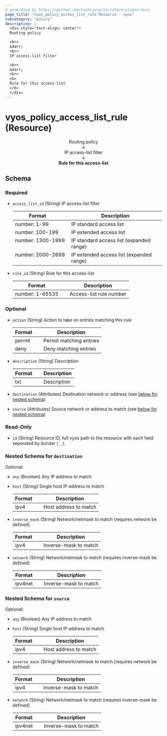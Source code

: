 ```yaml
---
# generated by https://github.com/hashicorp/terraform-plugin-docs
page_title: "vyos_policy_access_list_rule Resource - vyos"
subcategory: "policy"
description: |-
  <div style="text-align: center">
  Routing policy

  <br>
  &darr;
  <br>
  IP access-list filter

  <br>
  &darr;
  <br>
  <b>
  Rule for this access-list
  </b>
  </div>
---
```


# vyos_policy_access_list_rule (Resource)

<div style="text-align: center">
Routing policy

<br>
&darr;
<br>
IP access-list filter

<br>
&darr;
<br>
<b>
Rule for this access-list
</b>
</div>



<!-- schema generated by tfplugindocs -->
## Schema

### Required

- `access_list_id` (String) IP access-list filter

    |  Format &emsp; | Description  |
    |----------|---------------|
    |  number: 1-99  &emsp; |  IP standard access list  |
    |  number: 100-199  &emsp; |  IP extended access list  |
    |  number: 1300-1999  &emsp; |  IP standard access list (expanded range)  |
    |  number: 2000-2699  &emsp; |  IP extended access list (expanded range)  |
- `rule_id` (String) Rule for this access-list

    |  Format &emsp; | Description  |
    |----------|---------------|
    |  number: 1-65535  &emsp; |  Access-list rule number  |

### Optional

- `action` (String) Action to take on entries matching this rule

    |  Format &emsp; | Description  |
    |----------|---------------|
    |  permit  &emsp; |  Permit matching entries  |
    |  deny  &emsp; |  Deny matching entries  |
- `description` (String) Description

    |  Format &emsp; | Description  |
    |----------|---------------|
    |  txt  &emsp; |  Description  |
- `destination` (Attributes) Destination network or address (see [below for nested schema](#nestedatt--destination))
- `source` (Attributes) Source network or address to match (see [below for nested schema](#nestedatt--source))

### Read-Only

- `id` (String) Resource ID, full vyos path to the resource with each field seperated by dunder (`__`).

<a id="nestedatt--destination"></a>
### Nested Schema for `destination`

Optional:

- `any` (Boolean) Any IP address to match
- `host` (String) Single host IP address to match

    |  Format &emsp; | Description  |
    |----------|---------------|
    |  ipv4  &emsp; |  Host address to match  |
- `inverse_mask` (String) Network/netmask to match (requires network be defined)

    |  Format &emsp; | Description  |
    |----------|---------------|
    |  ipv4  &emsp; |  Inverse-mask to match  |
- `network` (String) Network/netmask to match (requires inverse-mask be defined)

    |  Format &emsp; | Description  |
    |----------|---------------|
    |  ipv4net  &emsp; |  Inverse-mask to match  |


<a id="nestedatt--source"></a>
### Nested Schema for `source`

Optional:

- `any` (Boolean) Any IP address to match
- `host` (String) Single host IP address to match

    |  Format &emsp; | Description  |
    |----------|---------------|
    |  ipv4  &emsp; |  Host address to match  |
- `inverse_mask` (String) Network/netmask to match (requires network be defined)

    |  Format &emsp; | Description  |
    |----------|---------------|
    |  ipv4  &emsp; |  Inverse-mask to match  |
- `network` (String) Network/netmask to match (requires inverse-mask be defined)

    |  Format &emsp; | Description  |
    |----------|---------------|
    |  ipv4net  &emsp; |  Inverse-mask to match  |
